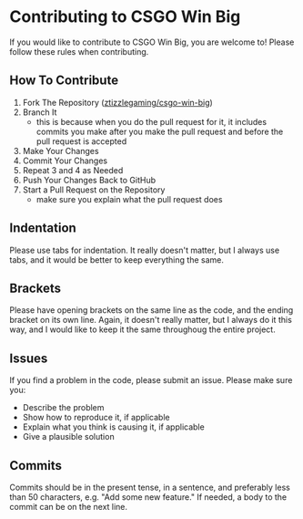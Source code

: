 # Contributing to CSGO Win Big
If you would like to contribute to CSGO Win Big, you are welcome to! Please follow these rules when contributing.

## How To Contribute ##
1. Fork The Repository ([ztizzlegaming/csgo-win-big](https://github.com/ztizzlegaming/csgo-win-big))
2. Branch It
	- this is because when you do the pull request for it, it includes commits you make after you make the pull request and before the pull request is accepted
3. Make Your Changes
4. Commit Your Changes
5. Repeat 3 and 4 as Needed
6. Push Your Changes Back to GitHub
7. Start a Pull Request on the Repository
	- make sure you explain what the pull request does

## Indentation ##
Please use tabs for indentation. It really doesn't matter, but I always use tabs, and it would be better to keep everything the same.

## Brackets ##
Please have opening brackets on the same line as the code, and the ending bracket on its own line. Again, it doesn't really matter, but I always do it this way, and I would like to keep it the same throughoug the entire project.

## Issues ##
If you find a problem in the code, please submit an issue. Please make sure you:
* Describe the problem
* Show how to reproduce it, if applicable
* Explain what you think is causing it, if applicable
* Give a plausible solution

## Commits ##
Commits should be in the present tense, in a sentence, and preferably less than 50 characters, e.g. "Add some new feature."  If needed, a body to the commit can be on the next line.